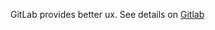 GitLab provides better ux. See details on [Gitlab](https://gitlab.com/sakib-rahman-bangladesh/issue-tracker)
